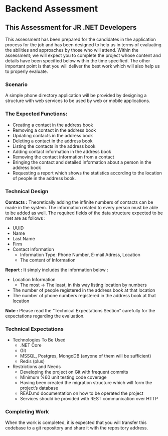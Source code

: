 # Backend Assessment
## This Assessment for JR .NET Developers

This assessment has been prepared for the candidates in the application process for the job and has been designed to help us in terms of evaluating the abilities and approaches by those who will attend. 
Within the assessment; we will expect you to complete the project whose content and details have been specified below within the time specified. The other important point is that you will deliver the best work which will also help us to properly evaluate. 

### Scenario

A simple phone directory application will be provided by designing a structure with web services to be used by web or mobile applications. 

### The Expected Functions:

-	Creating a contact in the address book
-	Removing a contact in the address book
-	Updating contacts in the address book
-	Deleting a contact in the address book
-	Listing the contacts in the address book
-	Adding contact information in the address book
-	Removing the contact information from a contact 
-	Bringing  the contact and detailed information about a person in the address book 
-	Requesting a report which shows the statistics according to the location of people in the address book. 

### Technical Design

**Contacts :** Theoretically adding the infinite numbers of contacts can be made in the system. The information related to every person must be able to be added as well.
The required fields of the data structure expected to be met are as follows :

-	UUID
-	Name
-	Last Name
-	Firm
-	Contact Information
    -	Information Type: Phone Number, E-mail Adress, Location
    -	The content of Information
  
**Report :** It simply includes the information below :

-	Location Information
    -	The most -> The least, in this way listing location by numbers 
-	The number of people registered in the address book at that location
-	The number of phone numbers registered in the address book at that location

**Note :** Please read the “Technical Expectations Section” carefully for the expectations regarding the evaluation.

### Technical Expectations

-	Technologies To Be Used 
    -	.NET Core
    -	Git
    -	MSSQL, Postgres, MongoDB (anyone of them will be sufficient)
    -	Redis (plus)
-	Restrictions and Needs 
    -	Developing the project on Git with frequent commits
    -	Minimum %60 unit testing code coverage
    -	Having been created the migration structure which will form the project’s database
    -	READ.md documentation on how to be operated the project
    -	Services should be provided with REST communication over HTTP

### Completing Work

When the work is completed, it is expected that you will transfer this codebase to a git repository and share it with the repository address.
